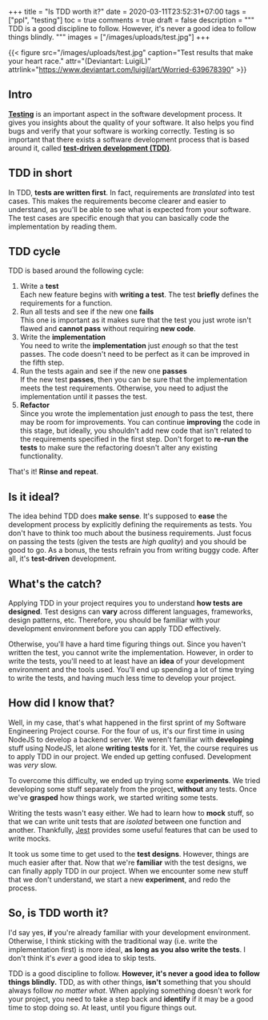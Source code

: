 +++
title = "Is TDD worth it?"
date = 2020-03-11T23:52:31+07:00
tags = ["ppl", "testing"]
toc = true
comments = true
draft = false
description = """
TDD is a good discipline to follow.
However, it's never a good idea to follow things blindly.
"""
images = ["/images/uploads/test.jpg"]
+++

{{< figure src="/images/uploads/test.jpg"
caption="Test results that make your heart race."
attr="(Deviantart: LuigiL)"
attrlink="https://www.deviantart.com/luigil/art/Worried-639678390" >}}

## Intro

[**Testing**][testing] is an important aspect in the software development
process. It gives you insights about the quality of your software. It also
helps you find bugs and verify that your software is working correctly. Testing
is so important that there exists a software development process that is based
around it, called [**test-driven development (TDD)**][tdd].

## TDD in short

In TDD, **tests are written first**. In fact, requirements are *translated*
into test cases. This makes the requirements become clearer and easier to
understand, as you'll be able to see what is expected from your software. The
test cases are specific enough that you can basically code the implementation
by reading them.

## TDD cycle

TDD is based around the following cycle:

1. Write a **test**\
   Each new feature begins with **writing a test**. The test **briefly**
   defines the requirements for a function.
2. Run all tests and see if the new one **fails**\
   This one is important as it makes sure that the test you just wrote isn't
   flawed and **cannot pass** without requiring **new code**.
3. Write the **implementation**\
   You need to write the **implementation** just *enough* so that the test
   passes. The code doesn't need to be perfect as it can be improved in the
   fifth step.
4. Run the tests again and see if the new one **passes**\
   If the new test **passes**, then you can be sure that the implementation
   meets the test requirements. Otherwise, you need to adjust the implementation
   until it passes the test.
5. **Refactor**\
   Since you wrote the implementation just *enough* to pass the test, there may
   be room for improvements. You can continue **improving** the code in this
   stage, but ideally, you shouldn't add new code that isn't related to the
   requirements specified in the first step. Don't forget to
   **re-run the tests** to make sure the refactoring doesn't alter any existing
   functionality.

That's it! **Rinse and repeat**.

## Is it ideal?

The idea behind TDD does **make sense**. It's supposed to **ease** the
development process by explicitly defining the requirements as tests. You don't
have to think too much about the business requirements. Just focus on passing
the tests (given the tests are *high quality*) and you should be good to go. As
a bonus, the tests refrain you from writing buggy code. After all, it's
**test-driven** development.

## What's the catch?

Applying TDD in your project requires you to understand
**how tests are designed**. Test designs can **vary** across different
languages, frameworks, design patterns, etc. Therefore, you should be familiar
with your development environment before you can apply TDD effectively.

Otherwise, you'll have a hard time figuring things out. Since you haven't
written the test, you cannot write the implementation. However, in order to
write the tests, you'll need to at least have an **idea** of your development
environment and the tools used. You'll end up spending a lot of time trying to
write the tests, and having much less time to develop your project.

## How did I know that?

Well, in my case, that's what happened in the first sprint of my Software
Engineering Project course. For the four of us, it's our first time in using
NodeJS to develop a backend server. We weren't familiar with **developing**
stuff using NodeJS, let alone **writing tests** for it. Yet, the course
requires us to apply TDD in our project. We ended up getting confused.
Development was *very* slow.

To overcome this difficulty, we ended up trying some **experiments**. We
tried developing some stuff separately from the project, **without** any tests.
Once we've **grasped** how things work, we started writing some tests.

Writing the tests wasn't easy either. We had to learn how to **mock** stuff, so
that we can write unit tests that are *isolated* between one function and
another. Thankfully, [Jest][jest] provides some useful features that can be
used to write mocks.

It took us some time to get used to the **test designs**. However, things are
much easier after that. Now that we're **familiar** with the test designs, we
can finally apply TDD in our project. When we encounter some new stuff that we
don't understand, we start a new **experiment**, and redo the process.

## So, is TDD worth it?

I'd say yes, **if** you're already familiar with your development environment.
Otherwise, I think sticking with the traditional way (i.e. write the
implementation first) is more ideal, **as long as you also write the tests**.
I don't think it's *ever* a good idea to skip tests.

TDD is a good discipline to follow.
**However, it's never a good idea to follow things blindly.** TDD, as with
other things, **isn't** something that you should always follow
*no matter what*. When applying something doesn't work for your project, you
need to take a step back and **identify** if it may be a good time to stop
doing so. At least, until you figure things out.

[testing]: https://en.wikipedia.org/wiki/Software_testing
[tdd]: https://en.wikipedia.org/wiki/Test-driven_development
[jest]: https://jestjs.io
